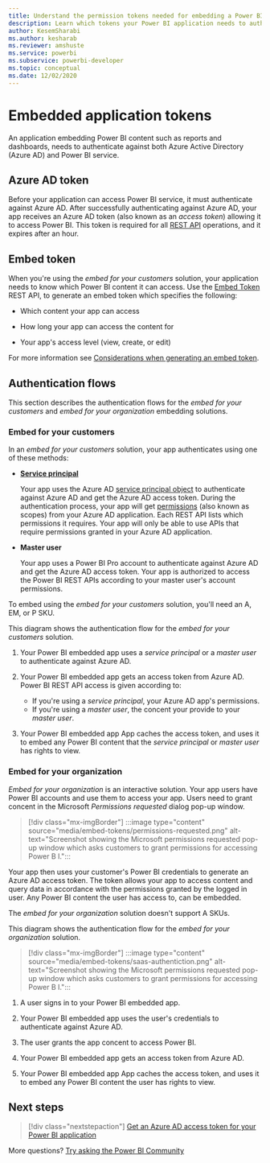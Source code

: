 ```yaml
---
title: Understand the permission tokens needed for embedding a Power BI application
description: Learn which tokens your Power BI application needs to authenticate against Azure and Power BI service.
author: KesemSharabi
ms.author: kesharab
ms.reviewer: amshuste
ms.service: powerbi
ms.subservice: powerbi-developer
ms.topic: conceptual
ms.date: 12/02/2020
---
```


# Embedded application tokens

An application embedding Power BI content such as reports and dashboards, needs to authenticate against both Azure Active Directory (Azure AD) and Power BI service.

## Azure AD token

Before your application can access Power BI service, it must authenticate against Azure AD. After successfully authenticating against Azure AD, your app receives an Azure AD token (also known as an *access token*) allowing it to access Power BI. This token is required for all [REST API](/rest/api/power-bi/) operations, and it expires after an hour.

## Embed token

When you're using the *embed for your customers* solution, your application needs to know which Power BI content it can access. Use the [Embed Token](/rest/api/power-bi/embedtoken) REST API, to generate an embed token which specifies the following:

* Which content your app can access

* How long your app can access the content for

* Your app's access level (view, create, or edit)

For more information see [Considerations when generating an embed token](generate-embed-token.md).

## Authentication flows

This section describes the authentication flows for the *embed for your customers* and *embed for your organization* embedding solutions.

### Embed for your customers
        
In an *embed for your customers* solution, your app authenticates using one of these methods:

* **[Service principal](embed-service-principal.md)**

    Your app uses the Azure AD [service principal object](/azure/active-directory/develop/app-objects-and-service-principals#service-principal-object) to authenticate against Azure AD and get the Azure AD access token. During the authentication process, your app will get [permissions](/azure/active-directory/develop/v2-permissions-and-consent) (also known as scopes) from your Azure AD application. Each REST API lists which permissions it requires. Your app will only be able to use APIs that require permissions granted in your Azure AD application.

* **Master user**

    Your app uses a Power BI Pro account to authenticate against Azure AD and get the Azure AD access token. Your app is authorized to access the Power BI REST APIs according to your master user's account permissions. 

To embed using the *embed for your customers* solution, you'll need an A, EM, or P SKU.

This diagram shows the authentication flow for the *embed for your customers* solution.

1. Your Power BI embedded app uses a *service principal* or a *master user* to authenticate against Azure AD.

2. Your Power BI embedded app gets an access token from Azure AD. Power BI REST API access is given according to: 
    * If you're using a *service principal*, your Azure AD app's permissions.
    * If you're using a *master user*, the concent your provide to your *master user*.

3. Your Power BI embedded app App caches the access token, and uses it to embed any Power BI content that the *service principal* or *master user* has rights to view.

### Embed for your organization

*Embed for your organization* is an interactive solution. Your app users have Power BI accounts and use them to access your app. Users need to grant concent in the Microsoft *Permissions requested* dialog pop-up window.

>[!div class="mx-imgBorder"]
>:::image type="content" source="media/embed-tokens/permissions-requested.png" alt-text="Screenshot showing the Microsoft permissions requested pop-up window which asks customers to grant permissions for accessing Power B I.":::

Your app then uses your customer's Power BI credentials to generate an Azure AD access token. The token allows your app to access content and query data in accordance with the permissions granted by the logged in user. Any Power BI content the user has access to, can be embedded.

The *embed for your organization* solution doesn't support A SKUs.

This diagram shows the authentication flow for the *embed for your organization* solution.

>[!div class="mx-imgBorder"]
>:::image type="content" source="media/embed-tokens/saas-authentiction.png" alt-text="Screenshot showing the Microsoft permissions requested pop-up window which asks customers to grant permissions for accessing Power B I.":::

1. A user signs in to your Power BI embedded app.

2. Your Power BI embedded app uses the user's credentials to authenticate against Azure AD.

3. The user grants the app concent to access Power BI.

4. Your Power BI embedded app gets an access token from Azure AD.

5. Your Power BI embedded app App caches the access token, and uses it to embed any Power BI content the user has rights to view.

## Next steps

>[!div class="nextstepaction"]
>[Get an Azure AD access token for your Power BI application](get-azuread-access-token.md)

More questions? [Try asking the Power BI Community](https://community.powerbi.com/)